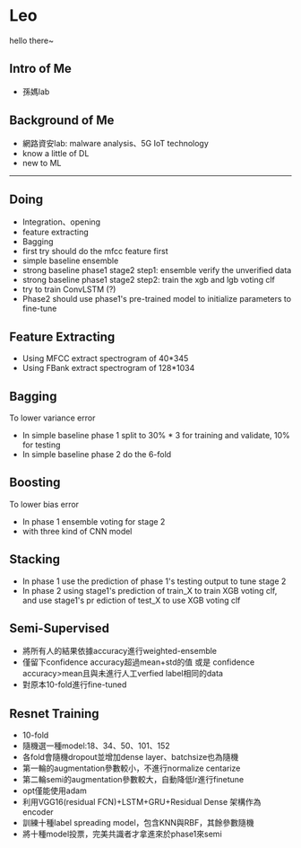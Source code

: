 # Leo #
hello there~

## Intro of Me ##
- 孫媽lab

## Background of Me ##
- 網路資安lab: malware analysis、5G IoT technology
- know a little of DL
- new to ML

***
## Doing ##
- Integration、opening
- feature extracting
- Bagging
- first try should do the mfcc feature first
- simple baseline ensemble
- strong baseline phase1 stage2 step1: ensemble verify the unverified data
- strong baseline phase1 stage2 step2: train the xgb and lgb voting clf
- try to train ConvLSTM (?)
- Phase2 should use phase1's pre-trained model to initialize parameters to fine-tune

## Feature Extracting ##
- Using MFCC extract spectrogram of 40*345
- Using FBank extract spectrogram of 128*1034

## Bagging ##
To lower variance error
- In simple baseline phase 1 split to 30% * 3 for training and validate, 10% for testing
- In simple baseline phase 2 do the 6-fold

## Boosting ##
To lower bias error
- In phase 1 ensemble voting for stage 2
- with three kind of CNN model

## Stacking ##
- In phase 1 use the prediction of phase 1's testing output to tune stage 2
- In phase 2 using stage1's prediction of train_X to train XGB voting clf, and use stage1's pr
ediction of test_X to use XGB voting clf

## Semi-Supervised ##
- 將所有人的結果依據accuracy進行weighted-ensemble
- 僅留下confidence accuracy超過mean+std的值 或是 confidence accuracy>mean且與未進行人工verfied label相同的data
- 對原本10-fold進行fine-tuned

## Resnet Training ##
- 10-fold
- 隨機選一種model:18、34、50、101、152
- 各fold會隨機dropout並增加dense layer、batchsize也為隨機
- 第一輪的augmentation參數較小，不進行normalize centarize
- 第二輪semi的augmentation參數較大，自動降低lr進行finetune
- opt僅能使用adam
- 利用VGG16(residual FCN)+LSTM+GRU+Residual Dense 架構作為encoder
- 訓練十種label spreading model，包含KNN與RBF，其餘參數隨機
- 將十種model投票，完美共識者才拿進來於phase1來semi
